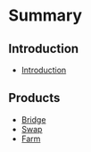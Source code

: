 # Summary

## Introduction
- [Introduction](./docs/introduction.md)

## Products
- [Bridge](./docs/bridge.md)
- [Swap](./docs/swap.md)
- [Farm](./docs/farm.md)